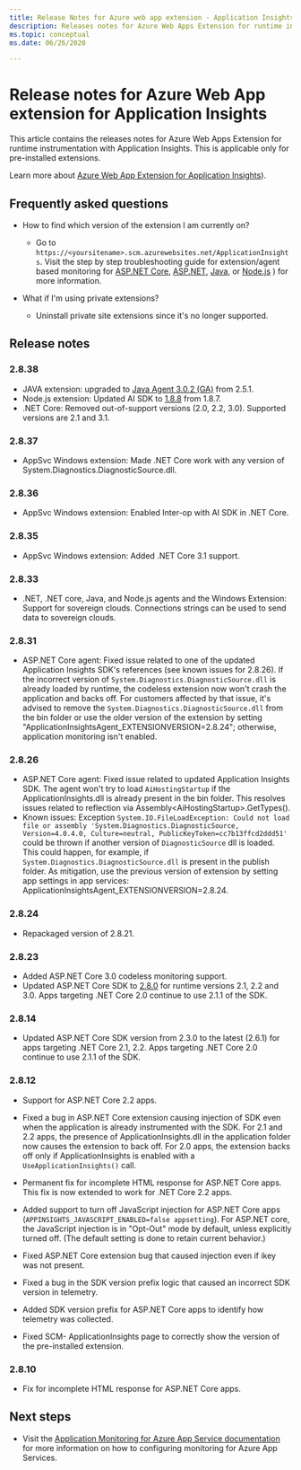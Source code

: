 ```yaml
---
title: Release Notes for Azure web app extension - Application Insights
description: Releases notes for Azure Web Apps Extension for runtime instrumentation with Application Insights.
ms.topic: conceptual
ms.date: 06/26/2020

---
```


# Release notes for Azure Web App extension for Application Insights

This article contains the releases notes for Azure Web Apps Extension for runtime instrumentation with Application Insights. This is applicable only for pre-installed extensions.

Learn more about [Azure Web App Extension for Application Insights](azure-web-apps.md)).

## Frequently asked questions

- How to find which version of the extension I am currently on?
    - Go to `https://<yoursitename>.scm.azurewebsites.net/ApplicationInsights`. Visit the step by step troubleshooting guide for extension/agent based monitoring for [ASP.NET Core](./azure-web-apps-net-core.md#troubleshooting), [ASP.NET](./azure-web-apps-net.md#troubleshooting), [Java](./azure-web-apps-java.md#troubleshooting), or [Node.js](./azure-web-apps-nodejs.md#troubleshooting) ) for more information.

- What if I'm using private extensions?
    - Uninstall private site extensions since it's no longer supported.

## Release notes

### 2.8.38

- JAVA extension: upgraded to [Java Agent 3.0.2 (GA)](https://github.com/microsoft/ApplicationInsights-Java/releases/tag/3.0.2) from 2.5.1.
- Node.js extension: Updated AI SDK to [1.8.8](https://github.com/microsoft/ApplicationInsights-node.js/releases/tag/1.8.8) from 1.8.7.
- .NET Core: Removed out-of-support versions (2.0, 2.2, 3.0). Supported versions are 2.1 and 3.1.

### 2.8.37

- AppSvc Windows extension: Made .NET Core work with any version of System.Diagnostics.DiagnosticSource.dll.

### 2.8.36

- AppSvc Windows extension: Enabled Inter-op with AI SDK in .NET Core.

### 2.8.35

- AppSvc Windows extension: Added .NET Core 3.1 support.

### 2.8.33

- .NET, .NET core, Java, and Node.js agents and the Windows Extension: Support for sovereign clouds. Connections strings can be used to send data to sovereign clouds.

### 2.8.31

- ASP.NET Core agent: Fixed issue related to one of the updated Application Insights SDK's references (see known issues for 2.8.26). If the incorrect version of `System.Diagnostics.DiagnosticSource.dll` is already loaded by runtime, the codeless extension now won't crash the application and backs off. For customers affected by that issue, it's advised to remove the `System.Diagnostics.DiagnosticSource.dll` from the bin folder or use the older version of the extension by setting "ApplicationInsightsAgent_EXTENSIONVERSION=2.8.24"; otherwise, application monitoring isn't enabled.

### 2.8.26

- ASP.NET Core agent: Fixed issue related to updated Application Insights SDK. The agent won't try to load `AiHostingStartup` if the ApplicationInsights.dll is already present in the bin folder. This resolves issues related to reflection via Assembly\<AiHostingStartup\>.GetTypes().
- Known issues: Exception `System.IO.FileLoadException: Could not load file or assembly 'System.Diagnostics.DiagnosticSource, Version=4.0.4.0, Culture=neutral, PublicKeyToken=cc7b13ffcd2ddd51'` could be thrown if another version of `DiagnosticSource` dll is loaded. This could happen, for example, if `System.Diagnostics.DiagnosticSource.dll` is present in the publish folder. As mitigation, use the previous version of extension by setting app settings in app services: ApplicationInsightsAgent_EXTENSIONVERSION=2.8.24.

### 2.8.24

- Repackaged version of 2.8.21.

### 2.8.23

- Added ASP.NET Core 3.0 codeless monitoring support.
- Updated ASP.NET Core SDK to [2.8.0](https://github.com/microsoft/ApplicationInsights-aspnetcore/releases/tag/2.8.0) for runtime versions 2.1, 2.2 and 3.0. Apps targeting .NET Core 2.0 continue to use 2.1.1 of the SDK.

### 2.8.14

- Updated ASP.NET Core SDK version from 2.3.0 to the latest (2.6.1) for apps targeting .NET Core 2.1, 2.2. Apps targeting .NET Core 2.0 continue to use 2.1.1 of the SDK.

### 2.8.12

- Support for ASP.NET Core 2.2 apps.
- Fixed a bug in ASP.NET Core extension causing injection of SDK even when the application is already instrumented with the SDK. For 2.1 and 2.2 apps, the presence of ApplicationInsights.dll in the application folder now causes the extension to back off. For 2.0 apps, the extension backs off only if ApplicationInsights is enabled with a `UseApplicationInsights()` call.

- Permanent fix for incomplete HTML response for ASP.NET Core apps. This fix is now extended to work for .NET Core 2.2 apps.

- Added support to turn off JavaScript injection for ASP.NET Core apps (`APPINSIGHTS_JAVASCRIPT_ENABLED=false appsetting`). For ASP.NET core, the JavaScript injection is in "Opt-Out" mode by default, unless explicitly turned off. (The default setting is done to retain current behavior.)

- Fixed ASP.NET Core extension bug that caused injection even if ikey was not present.
- Fixed a bug in the SDK version prefix logic that caused an incorrect SDK version in telemetry.

- Added SDK version prefix for ASP.NET Core apps to identify how telemetry was collected.
- Fixed SCM- ApplicationInsights page to correctly show the version of the pre-installed extension.

### 2.8.10

- Fix for incomplete HTML response for ASP.NET Core apps.

## Next steps

- Visit the [Application Monitoring for Azure App Service documentation](azure-web-apps.md) for more information on how to configuring monitoring for Azure App Services. 
